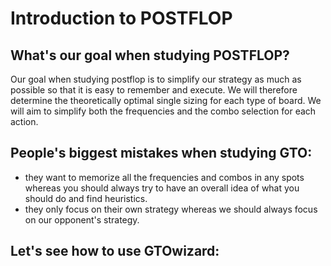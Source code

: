# Introduction to POSTFLOP

## What's our goal when studying POSTFLOP?

Our goal when studying postflop is to simplify our strategy as much as possible so that it is easy to remember and execute. We will therefore determine the theoretically optimal single sizing for each type of board. We will aim to simplify both the frequencies and the combo selection for each action.

## People's biggest mistakes when studying GTO:

- they want to memorize all the frequencies and combos in any spots whereas you should always try to have an overall idea of what you should do and find heuristics.
- they only focus on their own strategy whereas we should always focus on our opponent's strategy.

## Let's see how to use GTOwizard: